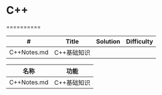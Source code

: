 # C++ 
==========

| # | Title | Solution | Difficulty |
|---|-------|----------|------------|
|C++Notes.md| C++基础知识 |

|名称 |功能
|------------------|----------------|
|C++Notes.md       |C++基础知识		|


